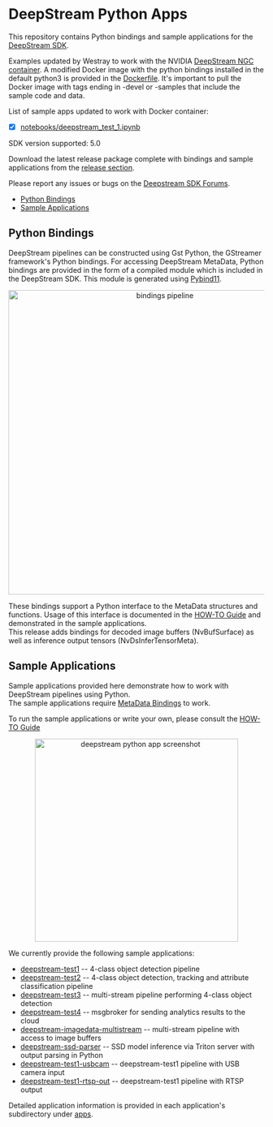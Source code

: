 # DeepStream Python Apps

This repository contains Python bindings and sample applications for the [DeepStream SDK](https://developer.nvidia.com/deepstream-sdk).

Examples updated by Westray to work with the NVIDIA [DeepStream NGC container](https://ngc.nvidia.com/catalog/containers/nvidia:deepstream). A modified Docker image with the python bindings installed in the default python3 is provided in the [Dockerfile](/Dockerfile). It's important to pull the Docker image with tags ending in -devel or -samples that include the sample code and data.

List of sample apps updated to work with Docker container:
- [X] [notebooks/deepstream_test_1.ipynb](notebooks/deepstream_test_1.ipynb)

SDK version supported: 5.0  

Download the latest release package complete with bindings and sample applications from the [release section](../../releases).  

Please report any issues or bugs on the [Deepstream SDK Forums](https://devtalk.nvidia.com/default/board/209).  

* [Python Bindings](#metadata_bindings)
* [Sample Applications](#sample_applications)

<a name="metadata_bindings"></a>
## Python Bindings

DeepStream pipelines can be constructed using Gst Python, the GStreamer framework's Python bindings. For accessing DeepStream MetaData, 
Python bindings are provided in the form of a compiled module which is included in the DeepStream SDK. This module is generated using [Pybind11](https://github.com/pybind/pybind11).  

<p align="center">
<img src=".python-app-pipeline.png" alt="bindings pipeline" height="600px"/>
</p>

These bindings support a Python interface to the MetaData structures and functions. Usage of this interface is documented in the [HOW-TO Guide](HOWTO.md) and demonstrated in the sample applications.  
This release adds bindings for decoded image buffers (NvBufSurface) as well as inference output tensors (NvDsInferTensorMeta).

<a name="sample_applications"></a>
## Sample Applications

Sample applications provided here demonstrate how to work with DeepStream pipelines using Python.  
The sample applications require [MetaData Bindings](#metadata_bindings) to work.  

To run the sample applications or write your own, please consult the [HOW-TO Guide](HOWTO.md)  

<p align="center">
<img src=".test3-app.png" alt="deepstream python app screenshot" height="400px"/>
</p>

We currently provide the following sample applications:
* [deepstream-test1](apps/deepstream-test1) -- 4-class object detection pipeline
* [deepstream-test2](apps/deepstream-test2) -- 4-class object detection, tracking and attribute classification pipeline
* [deepstream-test3](apps/deepstream-test3) -- multi-stream pipeline performing 4-class object detection
* [deepstream-test4](apps/deepstream-test4) -- msgbroker for sending analytics results to the cloud
* [deepstream-imagedata-multistream](apps/deepstream-imagedata-multistream) -- multi-stream pipeline with access to image buffers
* [deepstream-ssd-parser](apps/deepstream-ssd-parser) -- SSD model inference via Triton server with output parsing in Python
* [deepstream-test1-usbcam](apps/deepstream-test1-usbcam) -- deepstream-test1 pipeline with USB camera input
* [deepstream-test1-rtsp-out](apps/deepstream-test1-rtsp-out) -- deepstream-test1 pipeline with RTSP output

Detailed application information is provided in each application's subdirectory under [apps](apps).  


